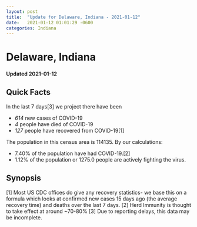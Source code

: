 ```yaml
---
layout: post
title:  "Update for Delaware, Indiana - 2021-01-12"
date:   2021-01-12 01:01:29 -0600
categories: Indiana
---
```


# Delaware, Indiana
#### Updated 2021-01-12

## Quick Facts

In the last 7 days[3] we project there have been
- *614* new cases of COVID-19
- *4* people have died of COVID-19
- *127* people have recovered from COVID-19[1]

The population in this census area is 114135. By our calculations:
- 7.40% of the population have had COVID-19.[2]
- 1.12% of the population or 1275.0 people are actively fighting the virus.

## Synopsis




[1] Most US CDC offices do give any recovery statistics- we base this on a formula which looks at confirmed new cases
15 days ago (the average recovery time) and deaths over the last 7 days.
[2] Herd Immunity is thought to take effect at around ~70-80%
[3] Due to reporting delays, this data may be incomplete. 
    